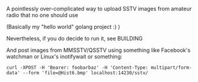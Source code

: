 
A pointlessly over-complicated way to upload SSTV images from amateur radio that no one should use

(Basically my "hello world" golang project :) )

Nevertheless, if you do decide to run it, see BUILDING


And post images from MMSSTV/QSSTV using something like Facebook's watchman or Linux's inotifywait or something:

    curl -XPOST -H 'Bearer: foobarbaz' -H 'Content-Type: multipart/form-data' --form 'file=@Hist6.bmp' localhost:14230/sstv/

